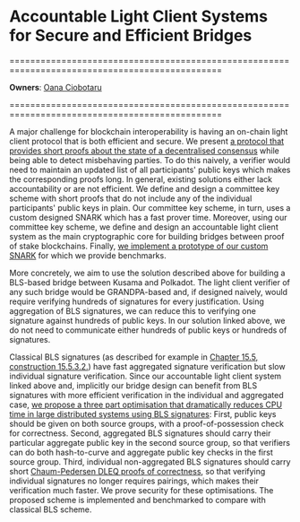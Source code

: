 # Accountable Light Client Systems for Secure and Efficient Bridges

===============================================================================================

**Owners**: [Oana Ciobotaru](/team_members/Oana.html)

===============================================================================================

A major challenge for blockchain interoperability is having an on-chain light client protocol that is both efficient and secure. We present [a protocol that provides short proofs about the state of a decentralised consensus](https://eprint.iacr.org/2022/1205) while being able to detect misbehaving parties. To do this naively, a verifier would need to maintain an updated list of all participants' public keys which makes the corresponding proofs long. In general, existing solutions either lack accountability or are not efficient. We define and design a committee key scheme with short proofs that do not include any of the individual participants' public keys in plain. Our committee key scheme, in turn, uses a custom designed SNARK which has a fast prover time. Moreover, using our committee key scheme, we define and design an accountable light client system as the main cryptographic core for building bridges between proof of stake blockchains. Finally, [we implement a prototype of our custom SNARK](https://github.com/w3f/apk-proofs) for which we provide benchmarks.

More concretely, we aim to use the solution described above for building a BLS-based bridge between Kusama and Polkadot. The light client verifier of any such bridge would be GRANDPA-based and, if designed naively, would require verifying hundreds of signatures for every justification. Using aggregation of BLS signatures, we can reduce this to verifying one signature against hundreds of public keys. In our solution linked above, we do not need to communicate either hundreds of public keys or hundreds of signatures.

Classical BLS signatures (as described for example in [Chapter 15.5, construction 15.5.3.2.](http://toc.cryptobook.us/book.pdf)) have fast aggregated signature verification but slow individual signature verification. Since our accountable light client system linked above and, implicitly our bridge design can benefit from BLS signatures with more efficient verification in the individual and aggregated case, [we propose a three part optimisation that dramatically reduces CPU time in large distributed systems using BLS signatures](https://eprint.iacr.org/2022/1611):  First, public keys should be given on both source groups, with a proof-of-possession check for correctness. Second, aggregated BLS signatures should carry their particular aggregate public key in the second source group, so that verifiers can do both hash-to-curve and aggregate public key checks in the first source group. Third, individual non-aggregated BLS signatures should carry short [Chaum-Pedersen DLEQ proofs of correctness](https://link.springer.com/content/pdf/10.1007/3-540-48071-4_7.pdf), so that verifying individual signatures no longer requires pairings, which makes their verification much faster. We prove security for these optimisations. The proposed scheme is implemented and benchmarked to compare with classical BLS scheme.
